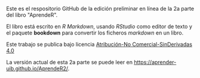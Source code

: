 Este es el respositorio GitHub de la edición preliminar en línea de la 2a parte del libro "AprendeR".

El libro está escrito en *R Markdown*, usando *RStudio* como editor de texto y el paquete **bookdown** para convertir los ficheros *markdown* en un libro. 

Este trabajo se publica bajo licencia [Atribución-No Comercial-SinDerivadas 4.0](https://creativecommons.org/licenses/by-nc-nd/4.0/)

La versión actual de esta 2a parte se puede leer en https://aprender-uib.github.io/AprendeR2/.
